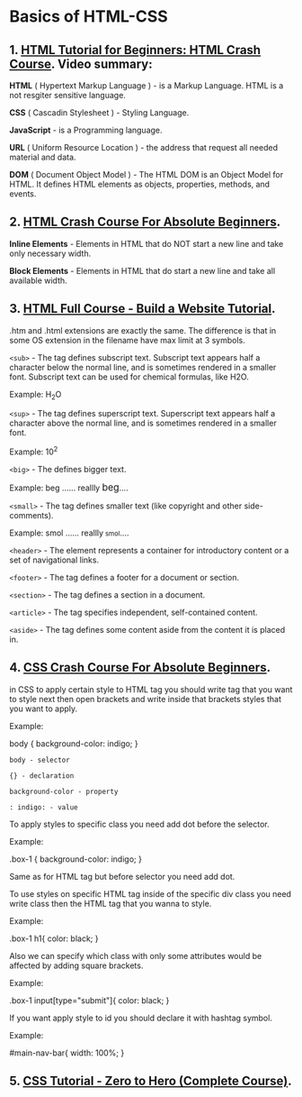 # Basics of HTML-CSS

## 1. [HTML Tutorial for Beginners: HTML Crash Course](https://www.youtube.com/watch?v=qz0aGYrrlhU). Video summary:

**HTML** ( Hypertext Markup Language ) - is a Markup Language. HTML is a not resgiter sensitive language.

**CSS** ( Cascadin Stylesheet ) - Styling Language.

**JavaScript** - is a Programming language.

**URL** ( Uniform Resource Location ) - the address that request all needed material and data.

**DOM** ( Document Object Model ) - The HTML DOM is an Object Model for HTML. It defines HTML elements as objects, properties, methods, and events.

## 2. [HTML Crash Course For Absolute Beginners](https://www.youtube.com/watch?v=UB1O30fR-EE).

**Inline Elements** - Elements in HTML that do NOT start a new line and take only necessary width.

**Block Elements** - Elements in HTML that do start a new line and take all available width.

## 3. [HTML Full Course - Build a Website Tutorial](https://www.youtube.com/watch?v=pQN-pnXPaVg).

.htm and .html extensions are exactly the same. The difference is that in some OS extension in the filename have max limit at 3 symbols.

`<sub>` - The tag defines subscript text. Subscript text appears half a character below the normal line, and is sometimes rendered in a smaller font. Subscript text can be used for chemical formulas, like H2O.

Example: H<sub>2</sub>O

`<sup>` - The tag defines superscript text. Superscript text appears half a character above the normal line, and is sometimes rendered in a smaller font.

Example: 10<sup>2</sup>

`<big>` - The defines bigger text.

Example: beg ...... reallly <big>beg</big>....

`<small>` - The tag defines smaller text (like copyright and other side-comments).

Example: smol ...... reallly<small> smol</small>....

`<header>` - The element represents a container for introductory content or a set of navigational links.

`<footer>` - The tag defines a footer for a document or section.

`<section>` - The tag defines a section in a document.

`<article>` - The tag specifies independent, self-contained content.

`<aside>` - The tag defines some content aside from the content it is placed in.

## 4. [CSS Crash Course For Absolute Beginners](https://www.youtube.com/watch?v=yfoY53QXEnI).

in CSS to apply certain style to HTML tag you should write tag that you want to style next then open brackets and write inside that brackets styles that you want to apply.

Example:

body {
background-color: indigo;
}

`body - selector`

`{} - declaration`

`background-color - property`

`: indigo: - value`

To apply styles to specific class you need add dot before the selector.

Example:

.box-1 {
background-color: indigo;
}

Same as for HTML tag but before selector you need add dot.

To use styles on specific HTML tag inside of the specific div class you need write class then the HTML tag that you wanna to style.

Example:

.box-1 h1{
color: black;
}

Also we can specify which class with only some attributes would be affected by adding square brackets.

Example:

.box-1 input[type="submit"]{
color: black;
}

If you want apply style to id you should declare it with hashtag symbol.

Example:

#main-nav-bar{
width: 100%;
}

## 5. [CSS Tutorial - Zero to Hero (Complete Course)](https://www.youtube.com/watch?v=1Rs2ND1ryYc).
